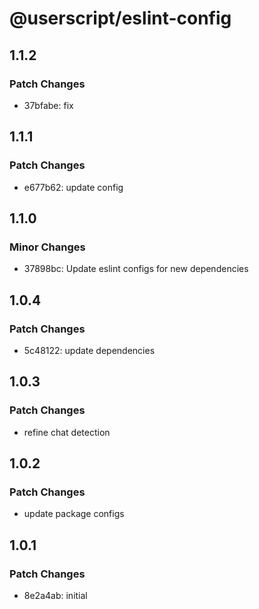 # @userscript/eslint-config

## 1.1.2

### Patch Changes

- 37bfabe: fix

## 1.1.1

### Patch Changes

- e677b62: update config

## 1.1.0

### Minor Changes

- 37898bc: Update eslint configs for new dependencies

## 1.0.4

### Patch Changes

- 5c48122: update dependencies

## 1.0.3

### Patch Changes

- refine chat detection

## 1.0.2

### Patch Changes

- update package configs

## 1.0.1

### Patch Changes

- 8e2a4ab: initial
